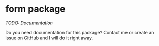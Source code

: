 # form package

*TODO: Documentation*

Do you need documentation for this package? Contact me or create an issue on GitHub and I will do it right away. 
